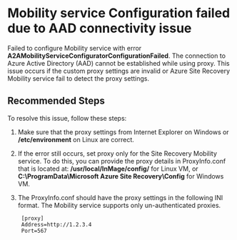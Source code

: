 <properties
	pageTitle="Mobility service Configuration failed due to AAD connectivity issue"
	description="Mobility service Configuration failed due to AAD connectivity issue"
	infoBubbleText="Some suggestions have been found to help solve your issue. Please see details to the right."
	service="microsoft.recoveryservices"
	resource="vaults"
	authors="genlin"
	ms.author="asgang"
	displayOrder=""
	articleId="AADConnectionFailure"
	diagnosticScenario="AADConnectionFailure"
	selfHelpType="Diagnostics"
	supportTopicIds=""
	resourceTags=""
	productPesIds="16370"
	cloudEnvironments="Public"
/>

# Mobility service Configuration failed due to AAD connectivity issue
<!--issueDescription-->
Failed to configure Mobility service with error **A2AMobilityServiceConfiguratorConfigurationFailed**. The connection to Azure Active Directory (AAD) cannot be established while using proxy. This issue occurs if the custom proxy settings are invalid or Azure Site Recovery Mobility service fail to detect the proxy settings.
<!--/issueDescription-->

## **Recommended Steps**

To resolve this issue, follow these steps:

1. Make sure that the proxy settings from Internet Explorer on Windows or **/etc/environment** on Linux are correct.
2. If the error still occurs, set proxy only for the Site Recovery Mobility service. To do this,  you can provide the proxy details in ProxyInfo.conf that is located at: **/usr/local/InMage/config/** for Linux VM, or **C:\ProgramData\Microsoft Azure Site Recovery\Config** for Windows VM.
3. The ProxyInfo.conf should have the proxy settings in the following INI format. The Mobility service supports only un-authenticated proxies.

        [proxy]
        Address=http://1.2.3.4
        Port=567